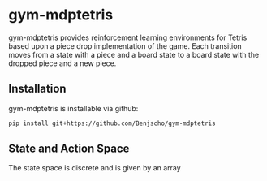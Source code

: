 # gym-mdptetris

gym-mdptetris provides reinforcement learning environments for Tetris based
upon a piece drop implementation of the game. Each transition moves from a 
state with a piece and a board state to a board state with the dropped piece
and a new piece. 

## Installation

gym-mdptetris is installable via github:
```bash
pip install git+https://github.com/Benjscho/gym-mdptetris
```

## State and Action Space
The state space is discrete and is given by an array 